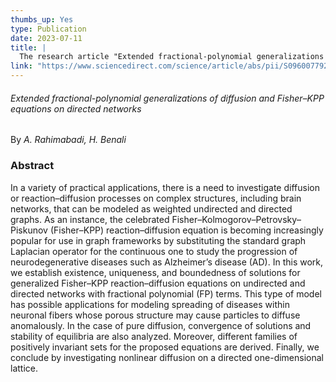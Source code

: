 ```yaml
---
thumbs_up: Yes
type: Publication
date: 2023-07-11
title: |
  The research article "Extended fractional-polynomial generalizations of diffusion and Fisher–KPP equations on directed networks" by A. Rahimabadi and H. Benali has now been published in the journal Chaos, Solitons & Fractals.
link: "https://www.sciencedirect.com/science/article/abs/pii/S0960077923006720"
---
```

###### Extended fractional-polynomial generalizations of diffusion and Fisher–KPP equations on directed networks

By *A. Rahimabadi, H. Benali*

### Abstract

In a variety of practical applications, there is a need to investigate diffusion or reaction–diffusion processes on complex structures, including brain networks, that can be modeled as weighted undirected and directed graphs. As an instance, the celebrated Fisher–Kolmogorov–Petrovsky–Piskunov (Fisher–KPP) reaction–diffusion equation is becoming increasingly popular for use in graph frameworks by substituting the standard graph Laplacian operator for the continuous one to study the progression of neurodegenerative diseases such as Alzheimer’s disease (AD). In this work, we establish existence, uniqueness, and boundedness of solutions for generalized Fisher–KPP reaction–diffusion equations on undirected and directed networks with fractional polynomial (FP) terms. This type of model has possible applications for modeling spreading of diseases within neuronal fibers whose porous structure may cause particles to diffuse anomalously. In the case of pure diffusion, convergence of solutions and stability of equilibria are also analyzed. Moreover, different families of positively invariant sets for the proposed equations are derived. Finally, we conclude by investigating nonlinear diffusion on a directed one-dimensional lattice.